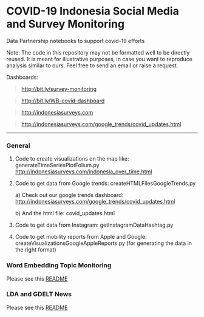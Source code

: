 # COVID-19 Indonesia Social Media and Survey Monitoring

Data Partnership notebooks to support covid-19 efforts

Note: The code in this repository may not be formatted well to be directly reused. It is meant for illustrative purposes, in case you want to reproduce analysis similar to ours. Feel free to send an email or raise a request.

Dashboards: 
> http://bit.ly/survey-monitoring

> http://bit.ly/WB-covid-dashboard

> http://indonesiasurveys.com

> http://indonesiasurveys.com/google_trends/covid_updates.html

------------------------------------------------------------------------------

### General
1) Code to create visualizations on the map like: generateTimeSeriesPlotFolium.py http://indonesiasurveys.com/indonesia_over_time.html

2) Code to get data from Google trends: createHTMLFilesGoogleTrends.py

    a) Check out our google trends dashboard: http://indonesiasurveys.com/google_trends/covid_updates.html
  
    b) And the html file: covid_updates.html

3) Code to get data from Instagram: getInstagramDataHashtag.py

4) Code to get mobility reports from Apple and Google: createVisualizationsGoogleAppleReports.py (for generating the data in the right format)


### Word Embedding Topic Monitoring
Please see this [README](https://github.com/datapartnership/covid19/blob/master/social_development_gp/Word%20Embedding%20Pipeline/README.md)


### LDA and GDELT News
Please see this [README](https://github.com/datapartnership/covid19/blob/master/social_development_gp/LDA%20and%20News%20Extraction/README.md)


